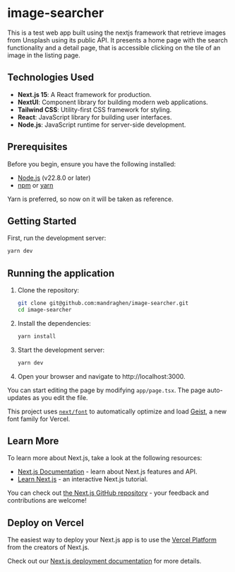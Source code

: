 # image-searcher
This is a test web app built using the nextjs framework that retrieve images from Unsplash using its public API.
It presents a home page with the search functionality and a detail page, that is accessible clicking on the tile of an image in the listing page.

## Technologies Used

- **Next.js 15**: A React framework for production.
- **NextUI**: Component library for building modern web applications.
- **Tailwind CSS**: Utility-first CSS framework for styling.
- **React**: JavaScript library for building user interfaces.
- **Node.js**: JavaScript runtime for server-side development.

## Prerequisites

Before you begin, ensure you have the following installed:

- [Node.js](https://nodejs.org/) (v22.8.0 or later)
- [npm](https://www.npmjs.com/) or [yarn](https://yarnpkg.com/)

Yarn is preferred, so now on it will be taken as reference.

## Getting Started

First, run the development server:

```bash
yarn dev
```

## Running the application

1. Clone the repository:
   ```bash
   git clone git@github.com:mandraghen/image-searcher.git
   cd image-searcher
   ```
2. Install the dependencies:
   ```bash
   yarn install
   ```
3. Start the development server:
   ```bash
   yarn dev
   ```
4. Open your browser and navigate to http://localhost:3000.

You can start editing the page by modifying `app/page.tsx`. The page auto-updates as you edit the file.

This project uses [`next/font`](https://nextjs.org/docs/app/building-your-application/optimizing/fonts) to automatically optimize and load [Geist](https://vercel.com/font), a new font family for Vercel.

## Learn More

To learn more about Next.js, take a look at the following resources:

- [Next.js Documentation](https://nextjs.org/docs) - learn about Next.js features and API.
- [Learn Next.js](https://nextjs.org/learn) - an interactive Next.js tutorial.

You can check out [the Next.js GitHub repository](https://github.com/vercel/next.js) - your feedback and contributions are welcome!

## Deploy on Vercel

The easiest way to deploy your Next.js app is to use the [Vercel Platform](https://vercel.com/new?utm_medium=default-template&filter=next.js&utm_source=create-next-app&utm_campaign=create-next-app-readme) from the creators of Next.js.

Check out our [Next.js deployment documentation](https://nextjs.org/docs/app/building-your-application/deploying) for more details.
